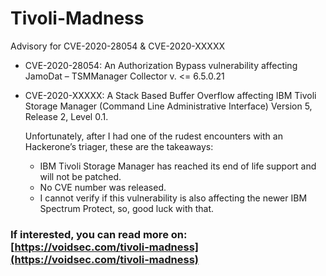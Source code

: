 # Tivoli-Madness
Advisory for CVE-2020-28054 &amp; CVE-2020-XXXXX

+ CVE-2020-28054: An Authorization Bypass vulnerability affecting JamoDat – TSMManager Collector v. <= 6.5.0.21
+ CVE-2020-XXXXX: A Stack Based Buffer Overflow affecting IBM Tivoli Storage Manager (Command Line Administrative Interface) Version 5, Release 2, Level 0.1. 

	Unfortunately, after I had one of the rudest encounters with an Hackerone’s triager, these are the takeaways: 
	+ IBM Tivoli Storage Manager has reached its end of life support and will not be patched.
	+ No CVE number was released.
	+ I cannot verify if this vulnerability is also affecting the newer IBM Spectrum Protect, so, good luck with that.

### If interested, you can read more on: [https://voidsec.com/tivoli-madness](https://voidsec.com/tivoli-madness)